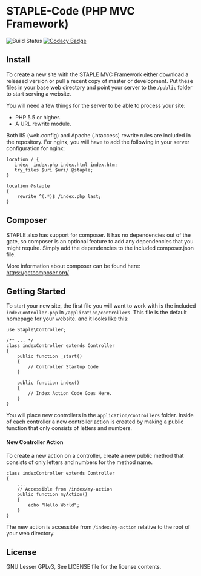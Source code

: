 # STAPLE-Code (PHP MVC Framework)
![Build Status](https://travis-ci.org/ironpilot/Staple-Code.svg?branch=development)
[![Codacy Badge](https://api.codacy.com/project/badge/Grade/41ca2c4097d049e29e1e44a77141f94d)](https://www.codacy.com/app/contact_8/Staple-Code?utm_source=github.com&amp;utm_medium=referral&amp;utm_content=ironpilot/Staple-Code&amp;utm_campaign=Badge_Grade)

## Install

To create a new site with the STAPLE MVC Framework either download a released version or pull a recent copy of
master or development. Put these files in your base web directory and point your server to the `/public` folder
to start serving a website.

You will need a few things for the server to be able to process your site:

 - PHP 5.5 or higher.
 - A URL rewrite module.

Both IIS (web.config) and Apache (.htaccess) rewrite rules are included in the repository. For nginx, you will
have to add the following in your server configuration for nginx:

```
location / {
   index  index.php index.html index.htm;
   try_files $uri $uri/ @staple;
}

location @staple
{
    rewrite ^(.*)$ /index.php last;
}
```

## Composer

STAPLE also has support for composer. It has no dependencies out of the gate, so composer is an optional feature
to add any dependencies that you might require. Simply add the dependencies to the included composer.json file.

More information about composer can be found here: https://getcomposer.org/

## Getting Started

To start your new site, the first file you will want to work with is the included `indexController.php` in
`/application/controllers`. This file is the default homepage for your website. and it looks like this:

```
use Staple\Controller;

/** ... */
class indexController extends Controller
{
	public function _start()
	{
		// Controller Startup Code
	}

	public function index()
	{
		// Index Action Code Goes Here.
	}
}
```

You will place new controllers in the `application/controllers` folder. Inside of each controller a new
controller action is created by making a public function that only consists of letters and numbers.

#### New Controller Action

To create a new action on a controller, create a new public method that consists of only letters and numbers
for the method name.

```
class indexController extends Controller
{
    ...
    // Accessible from /index/my-action
    public function myAction()
    {
        echo "Hello World";
    }
}
```

The new action is accessible from `/index/my-action` relative to the root of your web directory.

## License

GNU Lesser GPLv3, See LICENSE file for the license contents.